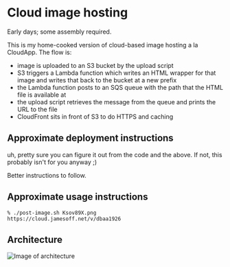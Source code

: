 # Cloud image hosting

Early days; some assembly required.

This is my home-cooked version of cloud-based image hosting a la CloudApp. The flow is:

* image is uploaded to an S3 bucket by the upload script
* S3 triggers a Lambda function which writes an HTML wrapper for that image and writes that back to the bucket at a new prefix
* the Lambda function posts to an SQS queue with the path that the HTML file is available at
* the upload script retrieves the message from the queue and prints the URL to the file
* CloudFront sits in front of S3 to do HTTPS and caching

## Approximate deployment instructions

uh, pretty sure you can figure it out from the code and the above. If not, this probably isn't for you anyway ;)

Better instructions to follow.

## Approximate usage instructions

```
% ./post-image.sh Ksov89X.png
https://cloud.jamesoff.net/v/dbaa1926
```

## Architecture

![Image of architecture](https://raw.githubusercontent.com/jamesoff/cloud/master/gh-assets/aws.png)
